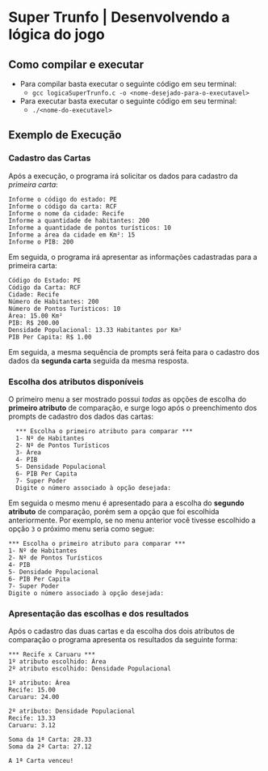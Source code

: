 # Super Trunfo | Desenvolvendo a lógica do jogo

## Como compilar e executar

- Para compilar basta executar o seguinte código em seu terminal: 
  - `gcc logicaSuperTrunfo.c -o <nome-desejado-para-o-executavel>`
- Para executar basta executar o seguinte código em seu terminal: 
  - `./<nome-do-executavel>`

## Exemplo de Execução

### Cadastro das Cartas

Após a execução, o programa irá solicitar os dados para cadastro da *primeira carta*:
```Plain text
Informe o código do estado: PE
Informe o código da carta: RCF
Informe o nome da cidade: Recife
Informe a quantidade de habitantes: 200
Informe a quantidade de pontos turísticos: 10
Informe a área da cidade em Km²: 15
Informe o PIB: 200
```
Em seguida, o programa irá apresentar as informações cadastradas para a primeira carta:

```Plain text
Código do Estado: PE
Código da Carta: RCF
Cidade: Recife
Número de Habitantes: 200
Número de Pontos Turísticos: 10
Área: 15.00 Km²
PIB: R$ 200.00
Densidade Populacional: 13.33 Habitantes por Km²
PIB Per Capita: R$ 1.00
```
Em seguida, a mesma sequência de prompts será feita para o cadastro dos dados da **segunda carta** seguida da mesma resposta.

### Escolha dos atributos disponíveis

O primeiro menu a ser mostrado possui *todas* as opções de escolha do **primeiro atributo** de comparação, e surge logo após o preenchimento dos prompts de cadastro dos dados das cartas:
    
  ```Plain Text
    *** Escolha o primeiro atributo para comparar ***
    1- Nº de Habitantes
    2- Nº de Pontos Turísticos
    3- Área
    4- PIB
    5- Densidade Populacional
    6- PIB Per Capita
    7- Super Poder
    Digite o número associado à opção desejada: 
  ```
Em seguida o mesmo menu é apresentado para a escolha do **segundo atributo** de comparação, porém sem a opção que foi escolhida anteriormente. Por exemplo, se no menu anterior você tivesse escolhido a opção `3` o próximo menu seria como segue:

  ```Plain Text
  *** Escolha o primeiro atributo para comparar ***
  1- Nº de Habitantes
  2- Nº de Pontos Turísticos
  4- PIB
  5- Densidade Populacional
  6- PIB Per Capita
  7- Super Poder
  Digite o número associado à opção desejada: 
  ```
### Apresentação das escolhas e dos resultados

Após o cadastro das duas cartas e da escolha dos dois atributos de comparação o programa apresenta os resultados da seguinte forma:

```Plain text
*** Recife x Caruaru ***
1º atributo escolhido: Área
2º atributo escolhido: Densidade Populacional

1º atributo: Área
Recife: 15.00
Caruaru: 24.00

2º atributo: Densidade Populacional
Recife: 13.33
Caruaru: 3.12

Soma da 1ª Carta: 28.33
Soma da 2ª Carta: 27.12

A 1ª Carta venceu!
```